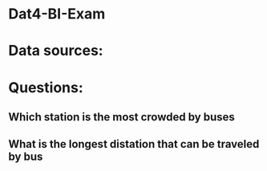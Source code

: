 # Dat4-BI-Exam

# Data sources:

# Questions:

## Which station is the most crowded by buses

## What is the longest distation that can be traveled by bus

##

##

##
